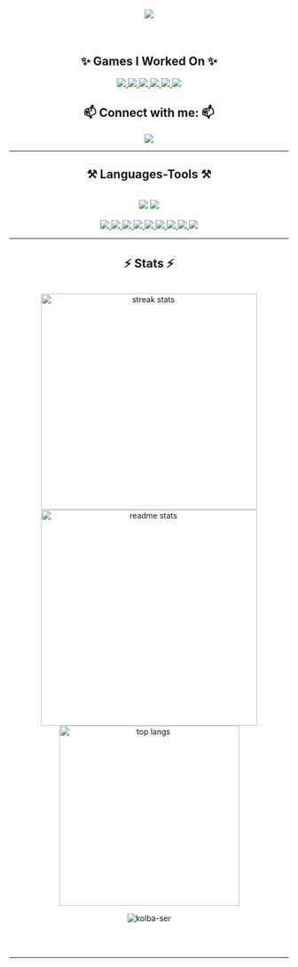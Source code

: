 

<h1 align="center">
    <img src="https://readme-typing-svg.herokuapp.com/?font=Righteous&size=35&center=true&vCenter=true&width=500&color=FD428D&height=70&duration=4000&lines=Hi+There!+👋" />
</h1>


<br/>
<h2 align="center"> ✨ Games I Worked On ✨ </h2>

<div align="center"> 

<a href="https://play.google.com/store/apps/details?id=io.jioka.lastlife" target="_blank">
    <img src="https://img.shields.io/badge/Last_Life-201D3C?style=for-the-badge&logo=GooglePlay" target="_blank" />
  </a>
<a href="https://play.google.com/store/apps/details?id=com.jioka.lastplay" target="_blank">
    <img src="https://img.shields.io/badge/Last_Play-201D3C?style=for-the-badge&logo=GooglePlay" target="_blank" />
  </a>  

<a href="https://apps.apple.com/ru/app/emmas-secret-merge-puzzle/id6444263898" target="_blank">
    <img src="https://img.shields.io/badge/Emma_Merge_Secrets-0B0A15?style=for-the-badge&logo=AppStore&logoColor=white" target="_blank" />
  </a>
<a href="https://yandex.ru/games/app/287394#app-id=287394&catalog-session-uid=catalog-10fa118b-6fcb-5a07-9109-0cb8fbbaa291-1718042285986-c62b&pos=%7B%22listType%22%3A%22suggested%22%2C%22tabCategory%22%3A%22developer%22%7D&redir-data=%7B%22http_ref%22%3A%22https%253A%252F%252Fyandex.ru%252Fgames%252Fdeveloper%252F44553%22%2C%22rn%22%3A274198655%7D" target="_blank">
    <img src="https://img.shields.io/badge/Mine_Core-0B0A15?style=for-the-badge&logo=data:image/svg%2bxml;base64,PHN2ZyB4bWxucz0iaHR0cDovL3d3dy53My5vcmcvMjAwMC9zdmciIHZlcnNpb249IjEiIHdpZHRoPSI2MDAiIGhlaWdodD0iNjAwIj48cGF0aCBkPSJNMTI5IDExMWMtNTUgNC05MyA2Ni05MyA3OEwwIDM5OGMtMiA3MCAzNiA5MiA2OSA5MWgxYzc5IDAgODctNTcgMTMwLTEyOGgyMDFjNDMgNzEgNTAgMTI4IDEyOSAxMjhoMWMzMyAxIDcxLTIxIDY5LTkxbC0zNi0yMDljMC0xMi00MC03OC05OC03OGgtMTBjLTYzIDAtOTIgMzUtOTIgNDJIMjM2YzAtNy0yOS00Mi05Mi00MmgtMTV6IiBmaWxsPSIjZmZmIi8+PC9zdmc+" target="_blank" />
  </a>
<a href="https://yandex.ru/games/app/192529#app-id=192529&catalog-session-uid=catalog-10fa118b-6fcb-5a07-9109-0cb8fbbaa291-1718042285986-c62b&pos=%7B%22listType%22%3A%22suggested%22%2C%22tabCategory%22%3A%22developer%22%7D&redir-data=%7B%22http_ref%22%3A%22https%253A%252F%252Fyandex.ru%252Fgames%252Fdeveloper%252F44553%22%2C%22rn%22%3A875548419%7D" target="_blank">
    <img src="https://img.shields.io/badge/Kings_Clash-0B0A15?style=for-the-badge&logo=data:image/svg%2bxml;base64,PHN2ZyB4bWxucz0iaHR0cDovL3d3dy53My5vcmcvMjAwMC9zdmciIHZlcnNpb249IjEiIHdpZHRoPSI2MDAiIGhlaWdodD0iNjAwIj48cGF0aCBkPSJNMTI5IDExMWMtNTUgNC05MyA2Ni05MyA3OEwwIDM5OGMtMiA3MCAzNiA5MiA2OSA5MWgxYzc5IDAgODctNTcgMTMwLTEyOGgyMDFjNDMgNzEgNTAgMTI4IDEyOSAxMjhoMWMzMyAxIDcxLTIxIDY5LTkxbC0zNi0yMDljMC0xMi00MC03OC05OC03OGgtMTBjLTYzIDAtOTIgMzUtOTIgNDJIMjM2YzAtNy0yOS00Mi05Mi00MmgtMTV6IiBmaWxsPSIjZmZmIi8+PC9zdmc+" target="_blank" />
  </a>
<a href="https://yandex.ru/games/app/193463#app-id=193463&catalog-session-uid=catalog-10fa118b-6fcb-5a07-9109-0cb8fbbaa291-1718042190074-73aa&pos=%7B%22listType%22%3A%22suggested%22%2C%22tabCategory%22%3A%22developer%22%7D&redir-data=%7B%22http_ref%22%3A%22https%253A%252F%252Fyandex.ru%252Fgames%252Fdeveloper%252F44553%22%2C%22rn%22%3A176171693%7D" target="_blank">
    <img src="https://img.shields.io/badge/Castle_Keeper-0B0A15?style=for-the-badge&logo=data:image/svg%2bxml;base64,PHN2ZyB4bWxucz0iaHR0cDovL3d3dy53My5vcmcvMjAwMC9zdmciIHZlcnNpb249IjEiIHdpZHRoPSI2MDAiIGhlaWdodD0iNjAwIj48cGF0aCBkPSJNMTI5IDExMWMtNTUgNC05MyA2Ni05MyA3OEwwIDM5OGMtMiA3MCAzNiA5MiA2OSA5MWgxYzc5IDAgODctNTcgMTMwLTEyOGgyMDFjNDMgNzEgNTAgMTI4IDEyOSAxMjhoMWMzMyAxIDcxLTIxIDY5LTkxbC0zNi0yMDljMC0xMi00MC03OC05OC03OGgtMTBjLTYzIDAtOTIgMzUtOTIgNDJIMjM2YzAtNy0yOS00Mi05Mi00MmgtMTV6IiBmaWxsPSIjZmZmIi8+PC9zdmc+" target="_blank" />
  </a>

</div>
 
<h2 align="center"> 📫 Connect with me: 📫</h2>


<div align="center"> 

  <a href="https://t.me/weedbxt" target="_blank">
    <img src="https://img.shields.io/badge/-Telegram-201D3C?style=for-the-badge&logo=telegram" target="_blank" />
  </a>

</div>

 <hr/>
 
<h2 align="center"> ⚒️ Languages-Tools ⚒️ </h2>
<br/>
<div align="center">
    <img src="https://skillicons.dev/icons?i=unity,photoshop,blender,firebase,mysql,git" />
    <img src="https://skillicons.dev/icons?i=cs,dotnet,python,html,css,js" /><br>
</div>

<br>


<div align="center"> 

<a href="" target="_blank">
    <img src="https://img.shields.io/badge/Leoesc-201D3C?style=for-the-badge&logo" target="_blank" />
</a>
<a href="" target="_blank">
    <img src="https://img.shields.io/badge/UniRx-201D3C?style=for-the-badge&logo" target="_blank" />
</a>
<a href="" target="_blank">
    <img src="https://img.shields.io/badge/UniTask-201D3C?style=for-the-badge&logo" target="_blank" />
</a>
<a href="" target="_blank">
    <img src="https://img.shields.io/badge/Zenject-201D3C?style=for-the-badge&logo" target="_blank" />
</a>
<a href="" target="_blank">
    <img src="https://img.shields.io/badge/VContainer-201D3C?style=for-the-badge&logo" target="_blank" />
</a>
<a href="" target="_blank">
    <img src="https://img.shields.io/badge/Addresables-201D3C?style=for-the-badge&logo" target="_blank" />
</a>
<a href="" target="_blank">
    <img src="https://img.shields.io/badge/LitMotion-201D3C?style=for-the-badge&logo" target="_blank" />
</a>
<a href="" target="_blank">
    <img src="https://img.shields.io/badge/DoTween-201D3C?style=for-the-badge&logo" target="_blank" />
</a>
<a href="" target="_blank">
    <img src="https://img.shields.io/badge/LucidAudio-201D3C?style=for-the-badge&logo" target="_blank" />
</a>
</div>

<hr/>

<h2 align="center"> ⚡ Stats ⚡ </h2>
<br>
<div align=center>
  <img width=390 src="https://github-readme-streak-stats-salesp07.vercel.app/?user=kolba-ser&count_private=true&theme=radical&border_radius=10" alt="streak stats"/>
  <img width=390 src="https://github-readme-stats-salesp07.vercel.app/api?username=kolba-ser&count_private=true&show_icons=true&theme=radical&rank_icon=github&border_radius=10" alt="readme stats" />
  <br/>
  <img width=325 align="center" src="https://github-readme-stats-salesp07.vercel.app/api/top-langs/?username=kolba-ser&hide=HTML&langs_count=8&layout=compact&hide_progress=true&theme=radical&border_radius=10&size_weight=0.5&count_weight=0.5&exclude_repo=github-readme-stats" alt="top langs" />

<br>
  <p align="center"> <img src="https://komarev.com/ghpvc/?username=kolba-ser&label=Profile_views&color=201D3C&style=for-the-badge" alt="kolba-ser" /> </p>
</div>

<br/><br/>

<hr/>